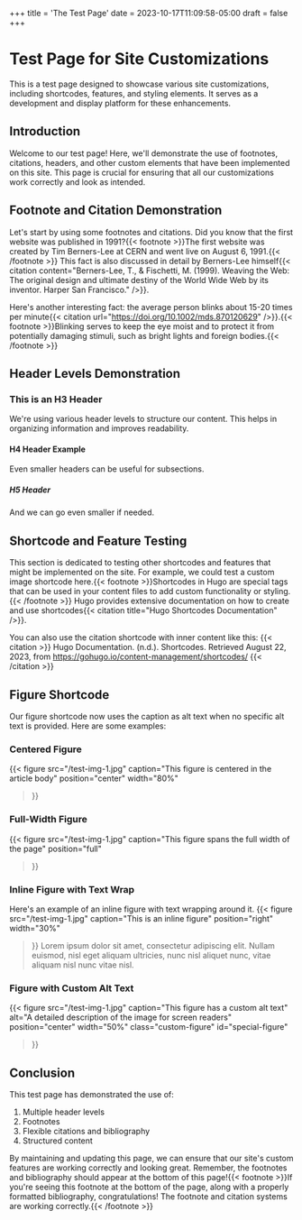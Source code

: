 +++
title = 'The Test Page'
date = 2023-10-17T11:09:58-05:00
draft = false
+++


# Test Page for Site Customizations

This is a test page designed to showcase various site customizations, including shortcodes, features, and styling elements. It serves as a development and display platform for these enhancements.

## Introduction

Welcome to our test page! Here, we'll demonstrate the use of footnotes, citations, headers, and other custom elements that have been implemented on this site. This page is crucial for ensuring that all our customizations work correctly and look as intended.

## Footnote and Citation Demonstration

Let's start by using some footnotes and citations. Did you know that the first website was published in 1991?{{< footnote >}}The first website was created by Tim Berners-Lee at CERN and went live on August 6, 1991.{{< /footnote >}} This fact is also discussed in detail by Berners-Lee himself{{< citation content="Berners-Lee, T., & Fischetti, M. (1999). Weaving the Web: The original design and ultimate destiny of the World Wide Web by its inventor. Harper San Francisco." />}}.

Here's another interesting fact: the average person blinks about 15-20 times per minute{{< citation url="https://doi.org/10.1002/mds.870120629" />}}.{{< footnote >}}Blinking serves to keep the eye moist and to protect it from potentially damaging stimuli, such as bright lights and foreign bodies.{{< /footnote >}}

## Header Levels Demonstration

### This is an H3 Header

We're using various header levels to structure our content. This helps in organizing information and improves readability.

#### H4 Header Example

Even smaller headers can be useful for subsections.

##### H5 Header

And we can go even smaller if needed.

## Shortcode and Feature Testing

This section is dedicated to testing other shortcodes and features that might be implemented on the site. For example, we could test a custom image shortcode here.{{< footnote >}}Shortcodes in Hugo are special tags that can be used in your content files to add custom functionality or styling.{{< /footnote >}} Hugo provides extensive documentation on how to create and use shortcodes{{< citation title="Hugo Shortcodes Documentation" />}}.

You can also use the citation shortcode with inner content like this:
{{< citation >}}
Hugo Documentation. (n.d.). Shortcodes. Retrieved August 22, 2023, from https://gohugo.io/content-management/shortcodes/
{{< /citation >}}

## Figure Shortcode

Our figure shortcode now uses the caption as alt text when no specific alt text is provided. Here are some examples:

### Centered Figure

{{< figure 
  src="/test-img-1.jpg" 
  caption="This figure is centered in the article body" 
  position="center" 
  width="80%" 
>}}

### Full-Width Figure

{{< figure 
  src="/test-img-1.jpg" 
  caption="This figure spans the full width of the page" 
  position="full" 
>}}

### Inline Figure with Text Wrap

Here's an example of an inline figure with text wrapping around it. {{< figure 
  src="/test-img-1.jpg" 
  caption="This is an inline figure" 
  position="right" 
  width="30%" 
>}} Lorem ipsum dolor sit amet, consectetur adipiscing elit. Nullam euismod, nisl eget aliquam ultricies, nunc nisl aliquet nunc, vitae aliquam nisl nunc vitae nisl.

### Figure with Custom Alt Text

{{< figure 
  src="/test-img-1.jpg" 
  caption="This figure has a custom alt text" 
  alt="A detailed description of the image for screen readers"
  position="center" 
  width="50%" 
  class="custom-figure" 
  id="special-figure" 
>}}

## Conclusion

This test page has demonstrated the use of:

1. Multiple header levels
2. Footnotes
3. Flexible citations and bibliography
4. Structured content

By maintaining and updating this page, we can ensure that our site's custom features are working correctly and looking great. Remember, the footnotes and bibliography should appear at the bottom of this page!{{< footnote >}}If you're seeing this footnote at the bottom of the page, along with a properly formatted bibliography, congratulations! The footnote and citation systems are working correctly.{{< /footnote >}}